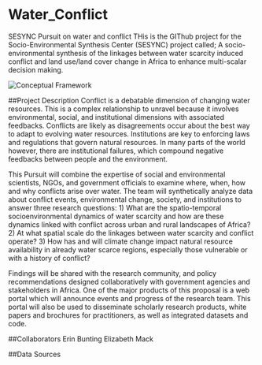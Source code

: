 # Water_Conflict
SESYNC Pursuit on water and conflict
THis is the GIThub project for the Socio-Environmental Synthesis Center (SESYNC) project called; A socio-environmental synthesis of the linkages between water scarcity induced conflict and land use/land cover change in Africa to enhance multi-scalar decision making.

![Conceptual Framework](https://github.com/elmack100/Water_Conflict.git)

##Project Description
Conflict is a debatable dimension of changing water resources. This is a complex relationship to
unravel because it involves environmental, social, and institutional dimensions with associated
feedbacks. Conflicts are likely as disagreements occur about the best way to adapt to evolving
water resources. Institutions are key to enforcing laws and regulations that govern natural
resources. In many parts of the world however, there are institutional failures, which compound
negative feedbacks between people and the environment.

This Pursuit will combine the expertise of social and environmental scientists, NGOs, and
government officials to examine where, when, how and why conflicts arise over water. The team
will synthetically analyze data about conflict events, environmental change, society, and
institutions to answer three research questions: 1) What are the spatio-temporal socioenvironmental dynamics of water scarcity and how are these dynamics linked with conflict
across urban and rural landscapes of Africa? 2) At what spatial scale do the linkages between
water scarcity and conflict operate? 3) How has and will climate change impact natural resource
availability in already water scarce regions, especially those vulnerable or with a history of
conflict?

Findings will be shared with the research community, and policy recommendations designed
collaboratively with government agencies and stakeholders in Africa. One of the major products
of this proposal is a web portal which will announce events and progress of the research team.
This portal will also be used to disseminate scholarly research products, white papers and
brochures for practitioners, as well as integrated datasets and code.

##Collaborators
Erin Bunting
Elizabeth Mack

##Data Sources

